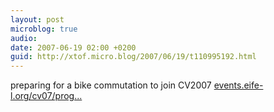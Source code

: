 ```yaml
---
layout: post
microblog: true
audio: 
date: 2007-06-19 02:00 +0200
guid: http://xtof.micro.blog/2007/06/19/t110995192.html
---
```

preparing for a bike commutation to join CV2007 [events.eife-l.org/cv07/prog...](http://events.eife-l.org/cv07/programme)
